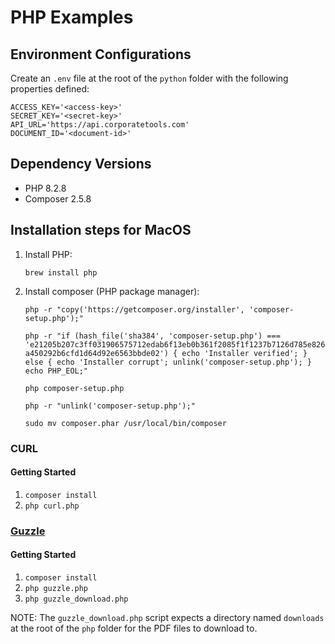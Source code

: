 # PHP Examples

## Environment Configurations
Create an `.env` file at the root of the `python` folder with the following properties defined:

```
ACCESS_KEY='<access-key>'
SECRET_KEY='<secret-key>'
API_URL='https://api.corporatetools.com'
DOCUMENT_ID='<document-id>'
```

## Dependency Versions

- PHP 8.2.8
- Composer 2.5.8

## Installation steps for MacOS

1. Install PHP:

	`brew install php`

2. Install composer (PHP package manager):
	
	`php -r "copy('https://getcomposer.org/installer', 'composer-setup.php');"`

	`php -r "if (hash_file('sha384', 'composer-setup.php') === 'e21205b207c3ff031906575712edab6f13eb0b361f2085f1f1237b7126d785e826a450292b6cfd1d64d92e6563bbde02') { echo 'Installer verified'; } else { echo 'Installer corrupt'; unlink('composer-setup.php'); } echo PHP_EOL;"`

	`php composer-setup.php`

	`php -r "unlink('composer-setup.php');"`

	`sudo mv composer.phar /usr/local/bin/composer`

### CURL

#### Getting Started
1. `composer install`
2. `php curl.php`


### [Guzzle](https://docs.guzzlephp.org/en/stable/index.html)

#### Getting Started
1. `composer install`
2. `php guzzle.php`
3. `php guzzle_download.php`

NOTE: The `guzzle_download.php` script expects a directory named `downloads` at the root of the `php` folder for the PDF files to download to.
